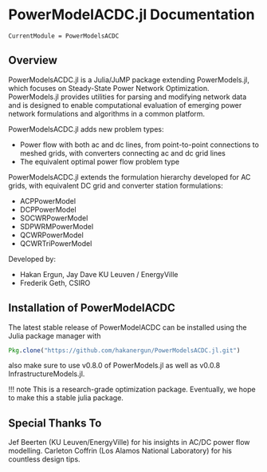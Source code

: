 # PowerModelACDC.jl Documentation

```@meta
CurrentModule = PowerModelsACDC
```

## Overview

PowerModelsACDC.jl is a Julia/JuMP package extending PowerModels.jl, which focuses on Steady-State Power Network Optimization. PowerModels.jl provides utilities for parsing and modifying network data and is designed to enable computational evaluation of emerging power network formulations and algorithms in a common platform.

PowerModelsACDC.jl adds new problem types:
- Power flow with both ac and dc lines, from point-to-point connections to meshed grids, with converters connecting ac and dc grid lines
- The equivalent optimal power flow problem type

PowerModelsACDC.jl extends the formulation hierarchy developed for AC grids, with equivalent DC grid and converter station formulations:
- ACPPowerModel
- DCPPowerModel
- SOCWRPowerModel
- SDPWRMPowerModel
- QCWRPowerModel
- QCWRTriPowerModel

Developed by:
- Hakan Ergun, Jay Dave KU Leuven / EnergyVille
- Frederik Geth, CSIRO


## Installation of PowerModelACDC

The latest stable release of PowerModelACDC can be installed using the Julia package manager with

```julia
Pkg.clone("https://github.com/hakanergun/PowerModelsACDC.jl.git")
```
also make sure to use v0.8.0 of PowerModels.jl as well as v0.0.8 InfrastructureModels.jl.

!!! note
    This is a research-grade optimization package. Eventually, we hope to make this a
    stable julia package.


## Special Thanks To
Jef Beerten (KU Leuven/EnergyVille) for his insights in AC/DC power flow modelling.
Carleton Coffrin (Los Alamos National Laboratory) for his countless design tips.  
